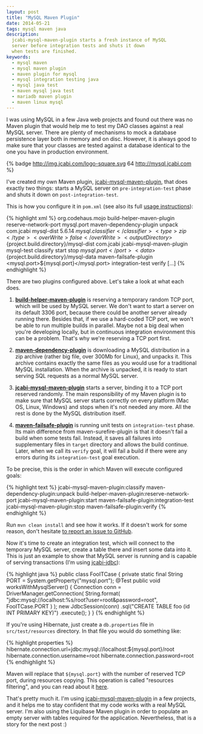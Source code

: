 ```yaml
---
layout: post
title: "MySQL Maven Plugin"
date: 2014-05-21
tags: mysql maven java
description:
  jcabi-mysql-maven-plugin starts a fresh instance of MySQL
  server before integration tests and shuts it down
  when tests are finished.
keywords:
  - mysql maven
  - mysql maven plugin
  - maven plugin for mysql
  - mysql integration testing java
  - mysql java test
  - maven mysql java test
  - mariadb maven plugin
  - maven linux mysql
---
```


I was using MySQL in a few Java web projects and
found out there was no Maven plugin that would help me to
test my DAO classes against a real MySQL server. There are plenty
of mechanisms to mock a database persistence layer both in
memory and on disc. However, it is always good to make sure
that your classes are tested against a database identical
to the one you have in production environment.

{% badge http://img.jcabi.com/logo-square.svg 64 http://mysql.jcabi.com %}

I've created my own Maven plugin, [jcabi-mysql-maven-plugin](http://mysql.jcabi.com),
that does exactly two things: starts a MySQL server on
`pre-integration-test` phase and shuts it down on
`post-integration-test`.

<!--more-->

This is how you configure it in `pom.xml`
(see also its full [usage instructions](http://mysql.jcabi.com/usage.html)):

{% highlight xml %}
<project>
  <build>
    <plugins>
      <plugin>
        <groupId>org.codehaus.mojo</groupId>
        <artifactId>build-helper-maven-plugin</artifactId>
        <executions>
          <execution>
            <goals>
              <goal>reserve-network-port</goal>
            </goals>
            <configuration>
              <portNames>
                <portName>mysql.port</portName>
              </portNames>
            </configuration>
          </execution>
        </executions>
      </plugin>
      <plugin>
        <artifactId>maven-dependency-plugin</artifactId>
        <executions>
          <execution>
            <goals>
              <goal>unpack</goal>
            </goals>
            <configuration>
              <artifactItems>
                <artifactItem>
                  <groupId>com.jcabi</groupId>
                  <artifactId>mysql-dist</artifactId>
                  <version>5.6.14</version>
                  <classifier>${mysql.classifier}</classifier>
                  <type>zip</type>
                  <overWrite>false</overWrite>
                  <outputDirectory>${project.build.directory}/mysql-dist</outputDirectory>
                </artifactItem>
              </artifactItems>
            </configuration>
          </execution>
        </executions>
      </plugin>
      <plugin>
        <groupId>com.jcabi</groupId>
        <artifactId>jcabi-mysql-maven-plugin</artifactId>
        <executions>
          <execution>
            <id>mysql-test</id>
            <goals>
              <goal>classify</goal>
              <goal>start</goal>
              <goal>stop</goal>
            </goals>
            <configuration>
              <port>${mysql.port}</port>
              <data>${project.build.directory}/mysql-data</data>
            </configuration>
          </execution>
        </executions>
      </plugin>
      <plugin>
        <artifactId>maven-failsafe-plugin</artifactId>
        <configuration>
          <systemPropertyVariables>
            <mysql.port>${mysql.port}</mysql.port>
          </systemPropertyVariables>
        </configuration>
        <executions>
          <execution>
            <goals>
              <goal>integration-test</goal>
              <goal>verify</goal>
            </goals>
          </execution>
        </executions>
      </plugin>
    </plugins>
  </build>
  [...]
</project>
{% endhighlight %}

There are two plugins configured above. Let's take a look
at what each does.

1. [**build-helper-maven-plugin**](http://mojo.codehaus.org/build-helper-maven-plugin/reserve-network-port-mojo.html)
is reserving a temporary random TCP port, which will be used by MySQL server.
We don't want to start a server on its default 3306 port,
because there could be another server already running there.
Besides that, if we use a hard-coded TCP port, we won't be able to
run multiple builds in parallel. Maybe not a big deal when
you're developing locally, but in continuous integration
environment this can be a problem. That's why we're reserving a TCP port first.

2. [**maven-dependency-plugin**](http://maven.apache.org/plugins/maven-dependency-plugin/unpack-mojo.html)
is downloading a MySQL distribution in a zip archive (rather big file, over 300Mb for Linux), and unpacks it.
This archive contains exactly the same files as you would use
for a traditional MySQL installation. When the archive is unpacked,
it is ready to start serving SQL requests as a normal MySQL server.

3. [**jcabi-mysql-maven-plugin**](http://mysql.jcabi.com)
starts a server, binding it to a TCP port reserved randomly.
The main responsibility of my Maven plugin is to make sure
that MySQL server starts correctly on every platform (Mac OS, Linux, Windows)
and stops when it's not needed any more. All the rest is done by
the MySQL distribution itself.

4. [**maven-failsafe-plugin**](http://mojo.codehaus.org/build-helper-maven-plugin/reserve-network-port-mojo.html)
is running unit tests on `integration-test` phase. Its main difference from
maven-surefire-plugin is that it doesn't fail a build when some tests fail.
Instead, it saves all failures into supplementary files in `target`
directory and allows the build continue. Later, when we call its `verify`
goal, it will fail a build if there were any errors during its
`integration-test` goal execution.

To be precise, this is the order in which Maven will execute configured goals:

{% highlight text %}
jcabi-mysql-maven-plugin:classify
maven-dependency-plugin:unpack
build-helper-maven-plugin:reserve-network-port
jcabi-mysql-maven-plugin:start
maven-failsafe-plugin:integration-test
jcabi-mysql-maven-plugin:stop
maven-failsafe-plugin:verify
{% endhighlight %}

Run `mvn clean install` and see how it works. If it doesn't work
for some reason, don't hesitate
[to report an issue to GitHub](https://github.com/jcabi/jcabi-mysql-maven-plugin/issues).

Now it's time to create an integration test,
which will connect to the temporary MySQL server, create
a table there and insert some data into it. This is just
an example to show that MySQL server is running and
is capable of serving transactions (I'm using [jcabi-jdbc](http://jdbc.jcabi.com)):

{% highlight java %}
public class FooITCase {
  private static final String PORT = System.getProperty("mysql.port");
  @Test
  public void worksWithMysqlServer() {
    Connection conn = DriverManager.getConnection(
      String.format(
        "jdbc:mysql://localhost:%s/root?user=root&password=root",
        FooITCase.PORT
      )
    );
    new JdbcSession(conn)
      .sql("CREATE TABLE foo (id INT PRIMARY KEY)")
      .execute();
  }
}
{% endhighlight %}

If you're using Hibernate, just create a `db.properties`
file in `src/test/resources` directory.
In that file you would do something like:

{% highlight properties %}
hibernate.connection.url=jdbc:mysql://localhost:${mysql.port}/root
hibernate.connection.username=root
hibernate.connection.password=root
{% endhighlight %}

Maven will replace that `${mysql.port}` with the number of
reserved TCP port, during resources copying. This operation
is called "resources filtering", and you can read about it
[here](http://maven.apache.org/plugins/maven-resources-plugin/examples/filter.html).

That's pretty much it. I'm using [jcabi-mysql-maven-plugin](http://mysql.jcabi.com)
in a few projects, and it helps me to stay confident that my code works
with a real MySQL server. I'm also using the Liquibase Maven plugin in
order to populate an empty server with tables required for the application.
Nevertheless, that is a story for the next post :)
